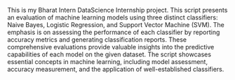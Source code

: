 This is my Bharat Intern DataScience Internship project.
This script presents an evaluation of machine learning models using three distinct classifiers: Naive Bayes, Logistic Regression, and Support Vector Machine (SVM). The emphasis is on assessing the performance of each classifier by reporting accuracy metrics and generating classification reports. These comprehensive evaluations provide valuable insights into the predictive capabilities of each model on the given dataset. The script showcases essential concepts in machine learning, including model assessment, accuracy measurement, and the application of well-established classifiers. 
